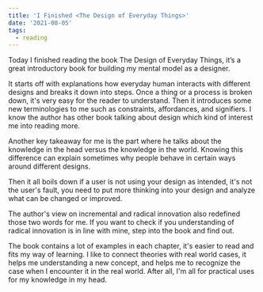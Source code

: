 ```yaml
---
title: 'I Finished <The Design of Everyday Things>'
date: '2021-08-05'
tags:
  - reading
---
```


Today I finished reading the book The Design of Everyday Things, it’s a great introductory book for building my mental model as a designer.

It starts off with explanations how everyday human interacts with different designs and breaks it down into steps. Once a thing or a process is broken down, it's very easy for the reader to understand. Then it introduces some new terminologies to me such as constraints, affordances, and signifiers. I know the author has other book talking about design which kind of interest me into reading more.

Another key takeaway for me is the part where he talks about the knowledge in the head versus the knowledge in the world. Knowing this difference can explain sometimes why people behave in certain ways around different designs.

Then it all boils down if a user is not using your design as intended, it's not the user's fault, you need to put more thinking into your design and analyze what can be changed or improved.

The author's view on incremental and radical innovation also redefined those two words for me. If you want to check if you understanding of radical innovation is in line with mine, step into the book and find out.

The book contains a lot of examples in each chapter, it's easier to read and fits my way of learning. I like to connect theories with real world cases, it helps me understanding a new concept, and helps me to recognize the case when I encounter it in the real world. After all, I'm all for practical uses for my knowledge in my head.
